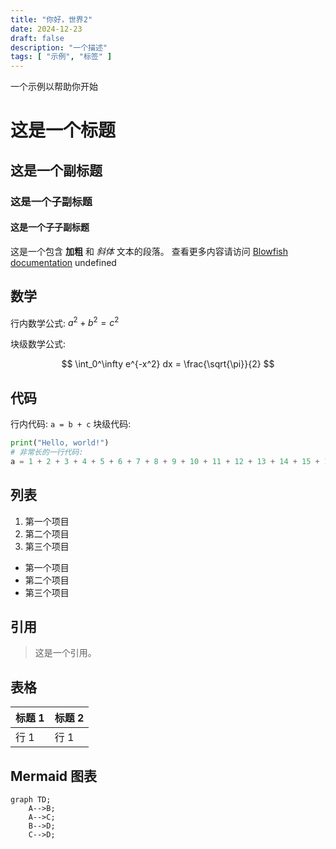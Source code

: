 ```yaml
---
title: "你好，世界2"
date: 2024-12-23
draft: false
description: "一个描述"
tags: [ "示例", "标签" ]
---
```


一个示例以帮助你开始

# 这是一个标题

## 这是一个副标题

### 这是一个子副标题

#### 这是一个子子副标题

这是一个包含 **加粗** 和 *斜体* 文本的段落。
查看更多内容请访问 [Blowfish documentation](https://blowfish.page/)
undefined

## 数学

行内数学公式: $a^2 + b^2 = c^2$

块级数学公式:

$$
\int_0^\infty e^{-x^2} dx = \frac{\sqrt{\pi}}{2}
$$

## 代码

行内代码: `a = b + c`
块级代码:

```python
print("Hello, world!")
# 非常长的一行代码:
a = 1 + 2 + 3 + 4 + 5 + 6 + 7 + 8 + 9 + 10 + 11 + 12 + 13 + 14 + 15 + 16 + 17 + 18 + 19 + 20 + 21
```

## 列表

1. 第一个项目
2. 第二个项目
3. 第三个项目

- 第一个项目
- 第二个项目
- 第三个项目

## 引用

> 这是一个引用。

## 表格

| 标题 1  | 标题 2  |
|---------|---------|
| 行 1    | 行 1    |

## Mermaid 图表

```mermaid
graph TD;
    A-->B;
    A-->C;
    B-->D;
    C-->D;
```
